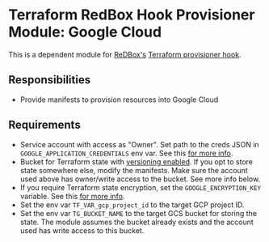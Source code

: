 # Terraform RedBox Hook Provisioner Module: Google Cloud

This is a dependent module for [ReDBox's](https://www.redboxresearchdata.com.au) [Terraform provisioner hook](https://github.com/redbox-mint/redbox-hook-terraform).  

## Responsibilities

- Provide manifests to provision resources into Google Cloud

## Requirements

- Service account with access as "Owner". Set path to the creds JSON in `GOOGLE_APPLICATION_CREDENTIALS` env var. See this [for more info](https://www.terraform.io/docs/providers/google/provider_reference.html).
- Bucket for Terraform state with [versioning enabled](https://cloud.google.com/storage/docs/gsutil/commands/versioning). If you opt to store state somewhere else, modify the manifests. Make sure the account used above has owner/write access to the bucket. See more info below.
- If you require Terraform state encryption, set the `GOOGLE_ENCRYPTION_KEY` variable. See this [for more info](https://cloud.google.com/storage/docs/encryption/customer-supplied-keys).
- Set the env var `TF_VAR_gcp_project_id` to the target GCP project ID.
- Set the env var `TG_BUCKET_NAME` to the target GCS bucket for storing the state. The module assumes the bucket already exists and the account used has write access to this bucket.
